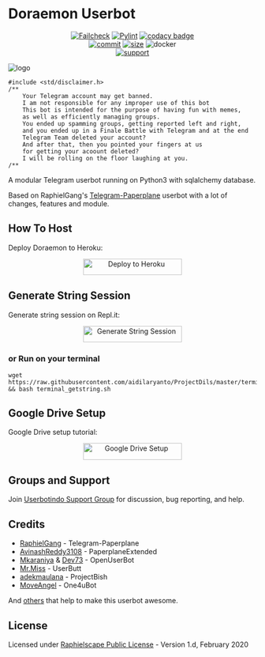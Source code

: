 # Doraemon  Userbot

<p align="center">
    <a href="https://github.com/Alpha-is-here/Doraemon/actions?query=workflow%3AFailCheck" > <img src="https://img.shields.io/github/workflow/status/Alpha-is-here/Doraemon/FailCheck/master?color=red&style=for-the-badge&logo=github-actions&logoColor=white" alt="Failcheck" /></a>
    <a href="https://github.com/Alpha-is-here/Doraemon/actions?query=workflow%3Apylint"> <img src="https://img.shields.io/github/workflow/status/aidilaryanto/Doraemon/pylint/master?color=red&label=pylint&style=for-the-badge&logo=github-actions&logoColor=white" alt="Pylint" /></a>
    <a href="https://www.codacy.com/manual/Alpha-is-here/Doraemon?utm_source=github.com&amp;utm_medium=referral&amp;utm_content=Alpha-is-here/ProjectDils&amp;utm_campaign=Badge_Grade"><img src="https://img.shields.io/codacy/grade/bc330dedc3e64332833b2f1ef00cb088?color=red&style=for-the-badge&logo=codacy" alt="codacy badge" /></a></br>
    <a href="https://github.com/Alpha-is-here/Doraemon/commits/master"><img src="https://img.shields.io/github/last-commit/aidilaryanto/Doraemon/master?color=red&style=for-the-badge&logo=github" alt="commit" /></a>
    <a href="https://github.com/Alpha-is-here/Doraemon"><img src="https://img.shields.io/github/repo-size/Alpha-is-here/Doraemon?color=red&style=for-the-badge&logo=github" alt="size" /></a>
    <a herf="https://hub.docker.com/r/aidilaryanto/groovy"><img src="https://img.shields.io/docker/image-size/Alpha-is-hereto/Doraemon/groovy?color=red&label=Docker%20Size&style=for-the-badge&logo=docker&logoColor=white" alt="docker" /></a></br>
    <a href="https://t.me/Doraemon_support"> <img src="https://img.shields.io/badge/telegram-Support_Group-blue?style=social&logo=telegram" alt="support" /></a>
</p>

![logo](https://telegra.ph/file/e8ab4e08084b1507b8fff.jpg)

```
#include <std/disclaimer.h>
/**
    Your Telegram account may get banned.
    I am not responsible for any improper use of this bot
    This bot is intended for the purpose of having fun with memes,
    as well as efficiently managing groups.
    You ended up spamming groups, getting reported left and right,
    and you ended up in a Finale Battle with Telegram and at the end
    Telegram Team deleted your account?
    And after that, then you pointed your fingers at us
    for getting your acoount deleted?
    I will be rolling on the floor laughing at you.
/**
```

A modular Telegram userbot running on Python3 with sqlalchemy database.

Based on RaphielGang's [Telegram-Paperplane](https://github.com/RaphielGang/Telegram-Paperplane) userbot with a lot of changes, features and module.

## How To Host
Deploy Doraemon to Heroku:

<p align="center"><a href="https://heroku.com/deploy?template=https://github.com/aidilaryanto/ProjectDils/tree/master"> <img src="https://telegra.ph/file/3d5baaff9cbb43c5a525e.png" alt="Deploy to Heroku" width="200" height="33.33"/></a></p>

## Generate String Session
Generate string session on Repl.it:

<p align="center"><a href="http://string.projectdils.repl.run"> <img src="https://telegra.ph/file/3ef54caa322b1c5feadb9.png" alt="Generate String Session" width="200" height="33.33"/></a></p>

### or Run on your terminal
```
wget https://raw.githubusercontent.com/aidilaryanto/ProjectDils/master/terminal_getstring.sh && bash terminal_getstring.sh
```

## Google Drive Setup
Google Drive setup tutorial:

<p align="center"><a href="https://telegra.ph/How-To-Setup-Google-Drive-04-03"> <img src="https://telegra.ph/file/9a6727fa0a8c631caf294.png" alt="Google Drive Setup" width="200" height="33.33"/></a></p>

## Groups and Support
Join [Userbotindo Support Group](https://t.me/userbotindo) for discussion, bug reporting, and help.

## Credits
* [RaphielGang](https://github.com/RaphielGang) - Telegram-Paperplane
* [AvinashReddy3108](https://github.com/AvinashReddy3108) - PaperplaneExtended
* [Mkaraniya](https://github.com/mkaraniya) & [Dev73](https://github.com/Devp73) - OpenUserBot
* [Mr.Miss](https://github.com/keselekpermen69) - UserButt
* [adekmaulana](https://github.com/adekmaulana) - ProjectBish
* [MoveAngel](https://github.com/MoveAngel) - One4uBot

And [others](https://github.com/aidilaryanto/ProjectDils/graphs/contributors) that help to make this userbot awesome.

## License
Licensed under [Raphielscape Public License](https://github.com/aidilaryanto/ProjectDils/blob/master/LICENSE) - Version 1.d, February 2020
